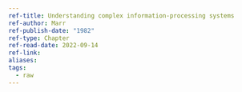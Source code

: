 ```yaml
---
ref-title: Understanding complex information-processing systems
ref-author: Marr
ref-publish-date: "1982"
ref-type: Chapter
ref-read-date: 2022-09-14
ref-link: 
aliases: 
tags:
  - raw
---
```

